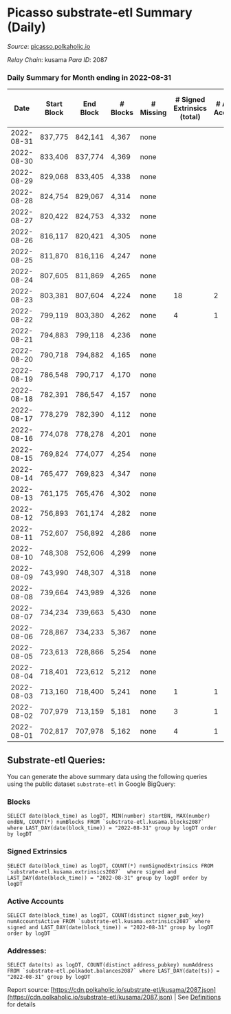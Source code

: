 # Picasso substrate-etl Summary (Daily)

_Source_: [picasso.polkaholic.io](https://picasso.polkaholic.io)

*Relay Chain*: kusama
*Para ID*: 2087



### Daily Summary for Month ending in 2022-08-31


| Date | Start Block | End Block | # Blocks | # Missing | # Signed Extrinsics (total) | # Active Accounts | # Addresses with Balances | # Events | # Transfers | # XCM Transfers In | # XCM Transfers Out |
| ---- | ----------- | --------- | -------- | --------- | --------------------------- | ----------------- | ------------------------- | -------- | ----------- | ------------------ | ------------------- |
| 2022-08-31 | 837,775 | 842,141 | 4,367 | none  |  |  | 18 | 8,736 |   |   |   |
| 2022-08-30 | 833,406 | 837,774 | 4,369 | none  |  |  | 18 | 8,740 |   |   |   |
| 2022-08-29 | 829,068 | 833,405 | 4,338 | none  |  |  | 18 | 8,679 |   |   |   |
| 2022-08-28 | 824,754 | 829,067 | 4,314 | none  |  |  | 18 | 8,630 |   |   |   |
| 2022-08-27 | 820,422 | 824,753 | 4,332 | none  |  |  | 18 | 8,667 |   |   |   |
| 2022-08-26 | 816,117 | 820,421 | 4,305 | none  |  |  | 18 | 8,612 |   |   |   |
| 2022-08-25 | 811,870 | 816,116 | 4,247 | none  |  |  | 18 | 8,496 |   |   |   |
| 2022-08-24 | 807,605 | 811,869 | 4,265 | none  |  |  | 18 | 8,533 |   |   |   |
| 2022-08-23 | 803,381 | 807,604 | 4,224 | none  | 18 | 2 | 18 | 8,725 | 163  | 1  |   |
| 2022-08-22 | 799,119 | 803,380 | 4,262 | none  | 4 | 1 | 18 | 8,543 |   |   |   |
| 2022-08-21 | 794,883 | 799,118 | 4,236 | none  |  |  | 18 | 8,474 |   |   |   |
| 2022-08-20 | 790,718 | 794,882 | 4,165 | none  |  |  | 18 | 8,332 |   |   |   |
| 2022-08-19 | 786,548 | 790,717 | 4,170 | none  |  |  | 18 | 8,343 |   |   |   |
| 2022-08-18 | 782,391 | 786,547 | 4,157 | none  |  |  | 18 | 8,316 |   |   |   |
| 2022-08-17 | 778,279 | 782,390 | 4,112 | none  |  |  | 18 | 8,226 |   |   |   |
| 2022-08-16 | 774,078 | 778,278 | 4,201 | none  |  |  | 18 | 8,404 |   |   |   |
| 2022-08-15 | 769,824 | 774,077 | 4,254 | none  |  |  | 18 | 8,511 |   |   |   |
| 2022-08-14 | 765,477 | 769,823 | 4,347 | none  |  |  | 18 | 8,696 |   |   |   |
| 2022-08-13 | 761,175 | 765,476 | 4,302 | none  |  |  | 18 | 8,607 |   |   |   |
| 2022-08-12 | 756,893 | 761,174 | 4,282 | none  |  |  | 18 | 8,566 |   |   |   |
| 2022-08-11 | 752,607 | 756,892 | 4,286 | none  |  |  | 18 | 8,577 |   |   |   |
| 2022-08-10 | 748,308 | 752,606 | 4,299 | none  |  |  | 18 | 8,601 |   |   |   |
| 2022-08-09 | 743,990 | 748,307 | 4,318 | none  |  |  | 18 | 8,638 |   |   |   |
| 2022-08-08 | 739,664 | 743,989 | 4,326 | none  |  |  | 18 | 8,655 |   |   |   |
| 2022-08-07 | 734,234 | 739,663 | 5,430 | none  |  |  | 18 | 10,863 |   |   |   |
| 2022-08-06 | 728,867 | 734,233 | 5,367 | none  |  |  | 18 | 10,737 |   |   |   |
| 2022-08-05 | 723,613 | 728,866 | 5,254 | none  |  |  | 18 | 10,510 |   |   |   |
| 2022-08-04 | 718,401 | 723,612 | 5,212 | none  |  |  | 18 | 10,427 |   |   |   |
| 2022-08-03 | 713,160 | 718,400 | 5,241 | none  | 1 | 1 | 18 | 10,490 |   |   |   |
| 2022-08-02 | 707,979 | 713,159 | 5,181 | none  | 3 | 1 | 18 | 10,379 |   |   |   |
| 2022-08-01 | 702,817 | 707,978 | 5,162 | none  | 4 | 1 | 18 | 10,350 |   |   |   |

## Substrate-etl Queries:
You can generate the above summary data using the following queries using the public dataset `substrate-etl` in Google BigQuery:


### Blocks
```
SELECT date(block_time) as logDT, MIN(number) startBN, MAX(number) endBN, COUNT(*) numBlocks FROM `substrate-etl.kusama.blocks2087`  where LAST_DAY(date(block_time)) = "2022-08-31" group by logDT order by logDT
```


### Signed Extrinsics
```
SELECT date(block_time) as logDT, COUNT(*) numSignedExtrinsics FROM `substrate-etl.kusama.extrinsics2087`  where signed and LAST_DAY(date(block_time)) = "2022-08-31" group by logDT order by logDT
```


### Active Accounts
```
SELECT date(block_time) as logDT, COUNT(distinct signer_pub_key) numAccountsActive FROM `substrate-etl.kusama.extrinsics2087` where signed and LAST_DAY(date(block_time)) = "2022-08-31" group by logDT order by logDT
```


### Addresses:
```
SELECT date(ts) as logDT, COUNT(distinct address_pubkey) numAddress FROM `substrate-etl.polkadot.balances2087` where LAST_DAY(date(ts)) = "2022-08-31" group by logDT
```



Report source: [https://cdn.polkaholic.io/substrate-etl/kusama/2087.json](https://cdn.polkaholic.io/substrate-etl/kusama/2087.json) | See [Definitions](/DEFINITIONS.md) for details
